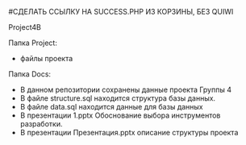 #СДЕЛАТЬ ССЫЛКУ НА SUCCESS.PHP ИЗ КОРЗИНЫ, БЕЗ QUIWI

Project4В

Папка Project:
- файлы проекта


Папка Docs: 
- В данном репозитории сохранены данные проекта Группы 4 
- В файле structure.sql находится структура базы данных.
- В файле data.sql находится данные для базы данных
- В презентации 1.pptx Обоснование выбора инструментов разработки.
- В презентации Презентация.pptx описание структуры проекта
